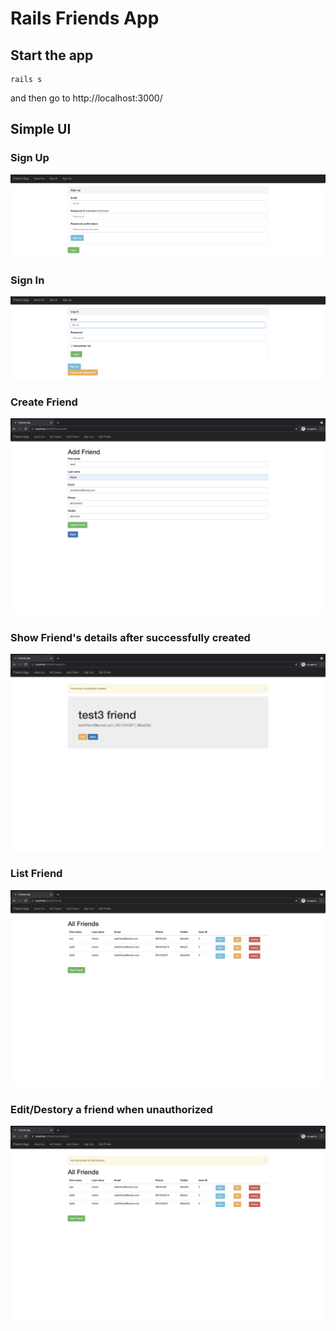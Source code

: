 # Rails Friends App
## Start the app

```
rails s
```
and then go to http://localhost:3000/



## Simple UI
### Sign Up
![image](/image/sign-up.png)

### Sign In
![image](/image/sign-in.png)

### Create Friend
![image](/image/create-fd.png)

### Show Friend's details after successfully created
![image](/image/created-fd.png)

### List Friend
![image](/image/list-fd.png)

### Edit/Destory a friend when unauthorized
![image](/image/edit-fd-error.png)
